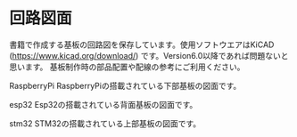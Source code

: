 # 回路図面

書籍で作成する基板の回路図を保存しています。使用ソフトウエアはKiCAD (https://www.kicad.org/download/) です。Version6.0以降であれば問題ないと思います。
基板制作時の部品配置や配線の参考にご利用ください。

RaspberryPi RaspberryPiの搭載されている下部基板の図面です。

esp32 Esp32の搭載されている背面基板の図面です。

stm32 STM32の搭載されている上部基板の図面です。
